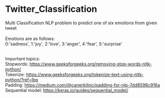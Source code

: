 # Twitter_Classification
Multi Classification NLP problem to predict one of six emotions from given tweet </br></br>
Emotions are as follows: </br>
0:'sadness', 1:'joy', 2:'love', 3:'anger', 4:'fear', 5:'surprise' </br></br>

Important topics: </br>
Stopwords: https://www.geeksforgeeks.org/removing-stop-words-nltk-python/ </br>
Tokenize: https://www.geeksforgeeks.org/tokenize-text-using-nltk-python/?ref=lbp </br>
Padding: https://medium.com/@canerkilinc/padding-for-nlp-7dd8598c916a </br>
Sequential model: https://keras.io/guides/sequential_model/
